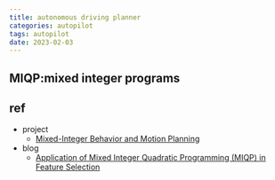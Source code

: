 ```yaml
---
title: autonomous driving planner
categories: autopilot
tags: autopilot
date: 2023-02-03
---
```


## MIQP:mixed integer programs 



## ref


- project
    - [Mixed-Integer Behavior and Motion Planning](https://github.com/bark-simulator/planner-miqp)
- blog
    - [Application of Mixed Integer Quadratic Programming (MIQP) in Feature Selection](https://medium.com/mlearning-ai/application-of-mixed-integer-quadratic-programming-miqp-in-feature-selection-for-regression-3985d2ab95a7)